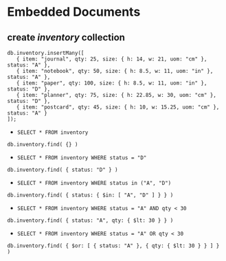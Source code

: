 # Embedded Documents

## create _inventory_ collection
```
db.inventory.insertMany([
   { item: "journal", qty: 25, size: { h: 14, w: 21, uom: "cm" }, status: "A" },
   { item: "notebook", qty: 50, size: { h: 8.5, w: 11, uom: "in" }, status: "A" },
   { item: "paper", qty: 100, size: { h: 8.5, w: 11, uom: "in" }, status: "D" },
   { item: "planner", qty: 75, size: { h: 22.85, w: 30, uom: "cm" }, status: "D" },
   { item: "postcard", qty: 45, size: { h: 10, w: 15.25, uom: "cm" }, status: "A" }
]);
```

- `SELECT * FROM inventory`
```
db.inventory.find( {} )
```
- `SELECT * FROM inventory WHERE status = "D"`
```
db.inventory.find( { status: "D" } )
```
- `SELECT * FROM inventory WHERE status in ("A", "D")`
```
db.inventory.find( { status: { $in: [ "A", "D" ] } } )
```
- `SELECT * FROM inventory WHERE status = "A" AND qty < 30`
```
db.inventory.find( { status: "A", qty: { $lt: 30 } } )
```
- `SELECT * FROM inventory WHERE status = "A" OR qty < 30`
```
db.inventory.find( { $or: [ { status: "A" }, { qty: { $lt: 30 } } ] } )
```

